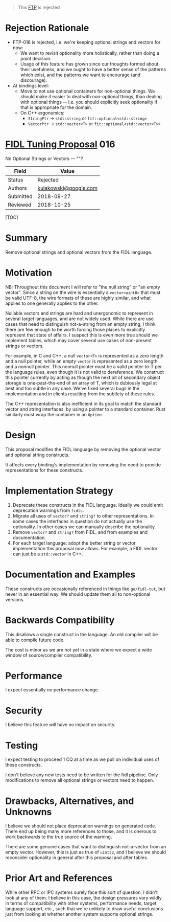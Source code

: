 > This [FTP](README.md) is rejected

# Rejection Rationale

* FTP-016 is rejected, i.e. we're keeping optional strings and vectors for now:
    * We want to revisit optionality more holistically, rather than doing a
      point decision.
    * Usage of this feature has grown since our thoughts formed about their
      usefulness, and we ought to have a better sense of the patterns which
      exist, and the patterns we want to encourage (and discourage).
* At bindings level:
    * Move to not use optional containers for non-optional things.
      We should make it easier to deal with non-optional things, than
      dealing with optional things -- i.e. you should explicitly seek
      optionality if that is appropriate for the domain.
    * On C++ ergonomics:
        * `StringPtr` -> `std::string` or `fit::optional<std::string>`
        * `VectorPtr` -> `std::vector<T>` or `fit::optional<std::vector<T>>`

# [FIDL Tuning Proposal](README.md) 016

No Optional Strings or Vectors &mdash; ""?


Field     | Value
----------|--------------------------
Status    | Rejected
Authors   | kulakowski@google.com
Submitted | 2018-09-27
Reviewed  | 2018-10-25

[TOC]

# Summary

Remove optional strings and optional vectors from the FIDL language.

# Motivation

NB: Throughout this document I will refer to "the null string" or
"an empty vector".
Since a string on the wire is essentially a `vector<uint8>` that must be valid
UTF-8, the wire formats of these are highly similar, and what applies to
one generally applies to the other.

Nullable vectors and strings are hard and unergonomic to represent in
several target languages, and are not widely used.
While there are use cases that need to distinguish not-a-string from an
empty string, I think there are few enough to be worth forcing those places
to explicitly represent that state of affairs.
I suspect this is even more true should we implement tables, which may
cover several use cases of non-present strings or vectors.

For example, in C and C++, a null `vector<T>` is represented as a zero
length and a null pointer, while an empty `vector` is represented as a zero
length and a nonnull pointer.
This nonnull pointer must be a valid pointer-to-T per the language rules,
even though it is not valid to dereference.
We construct this pointer currently by acting as though the next bit of
secondary object storage is one-past-the-end of an array of T, which is
dubiously legal at best and too subtle in any case.
We've fixed several bugs in the implementation and in clients resulting
from the subtlety of these rules.

The C++ representation is also inefficient in its goal to match the
standard vector and string interfaces, by using a pointer to a standard
container.
Rust similarly must wrap the container in an `Option`.

# Design

This proposal modifies the FIDL language by removing the optional vector
and optional string constructs.

It affects every binding's implementation by removing the need to provide
representations for these constructs.

# Implementation Strategy

1. Deprecate these constructs in the FIDL language.
   Ideally we could emit deprecation warnings from `fidlc`.
2. Migrate all uses of `vector?` and `string?` to other representations.
   In some cases the interfaces in question do not actually use the
   optionality.
   In other cases we can manually describe the optionality.
3. Remove `vector?` and `string?` from FIDL, and from examples and
   documentation.
4. For each target language: adopt the better string or vector
   implementation this proposal now allows.
   For example, a FIDL vector can just be a `std::vector` in C++.

# Documentation and Examples

These constructs are occasionally referenced in things like `go/fidl-tut`,
but never in an essential way.
We should update them all to non-optional versions.

# Backwards Compatibility

This disallows a single construct in the language.
An old compiler will be able to compile future code.

The cost is minor as we are not yet in a state where we expect a wide
window of source/compiler compatibility.

# Performance

I expect essentially no performance change.

# Security

I believe this feature will have no impact on security.

# Testing

I expect testing to proceed 1 CQ at a time as we pull on individual uses
of these constructs.

I don't believe any new tests need to be written for the fidl pipeline.
Only modifications to remove all optional strings or vectors need to
happen.

# Drawbacks, Alternatives, and Unknowns

I believe we should not place deprecation warnings on generated code.
There end up being many more references to those, and it is onerous to
work backwards to the true source of the warning.

There are some genuine cases that want to distinguish not-a-vector from an
empty vector. However, this is just as true of `uint32`, and I believe we
should reconsider optionality in general after this proposal and after
tables.

# Prior Art and References

While other RPC or IPC systems surely face this sort of question, I didn't
look at any of them.
I believe in this case, the design pressures vary wildly in terms of
compatibility with other systems, performance needs, target language support,
etc., such that we're unlikely to draw useful conclusions just from
looking at whether another system supports optional strings.

